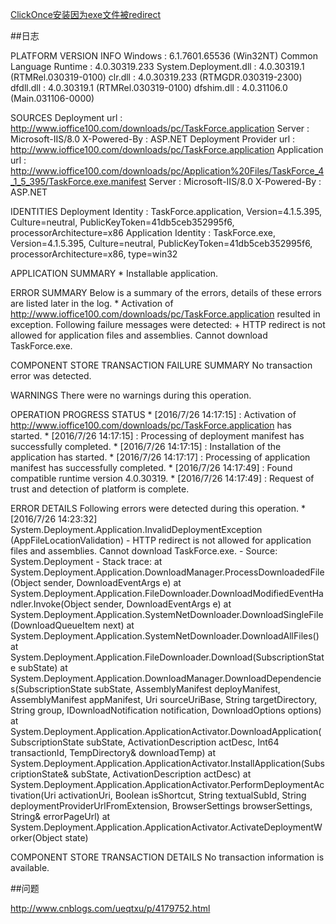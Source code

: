 ﻿[ClickOnce安装因为exe文件被redirect]()

##日志

PLATFORM VERSION INFO
	Windows 			: 6.1.7601.65536 (Win32NT)
	Common Language Runtime 	: 4.0.30319.233
	System.Deployment.dll 		: 4.0.30319.1 (RTMRel.030319-0100)
	clr.dll 			: 4.0.30319.233 (RTMGDR.030319-2300)
	dfdll.dll 			: 4.0.30319.1 (RTMRel.030319-0100)
	dfshim.dll 			: 4.0.31106.0 (Main.031106-0000)

SOURCES
	Deployment url			: http://www.ioffice100.com/downloads/pc/TaskForce.application
						Server		: Microsoft-IIS/8.0
						X-Powered-By	: ASP.NET
	Deployment Provider url		: http://www.ioffice100.com/downloads/pc/TaskForce.application
	Application url			: http://www.ioffice100.com/downloads/pc/Application%20Files/TaskForce_4_1_5_395/TaskForce.exe.manifest
						Server		: Microsoft-IIS/8.0
						X-Powered-By	: ASP.NET

IDENTITIES
	Deployment Identity		: TaskForce.application, Version=4.1.5.395, Culture=neutral, PublicKeyToken=41db5ceb352995f6, processorArchitecture=x86
	Application Identity		: TaskForce.exe, Version=4.1.5.395, Culture=neutral, PublicKeyToken=41db5ceb352995f6, processorArchitecture=x86, type=win32

APPLICATION SUMMARY
	* Installable application.

ERROR SUMMARY
	Below is a summary of the errors, details of these errors are listed later in the log.
	* Activation of http://www.ioffice100.com/downloads/pc/TaskForce.application resulted in exception. Following failure messages were detected:
		+ HTTP redirect is not allowed for application files and assemblies. Cannot download TaskForce.exe.

COMPONENT STORE TRANSACTION FAILURE SUMMARY
	No transaction error was detected.

WARNINGS
	There were no warnings during this operation.

OPERATION PROGRESS STATUS
	* [2016/7/26 14:17:15] : Activation of http://www.ioffice100.com/downloads/pc/TaskForce.application has started.
	* [2016/7/26 14:17:15] : Processing of deployment manifest has successfully completed.
	* [2016/7/26 14:17:15] : Installation of the application has started.
	* [2016/7/26 14:17:17] : Processing of application manifest has successfully completed.
	* [2016/7/26 14:17:49] : Found compatible runtime version 4.0.30319.
	* [2016/7/26 14:17:49] : Request of trust and detection of platform is complete.

ERROR DETAILS
	Following errors were detected during this operation.
	* [2016/7/26 14:23:32] System.Deployment.Application.InvalidDeploymentException (AppFileLocationValidation)
		- HTTP redirect is not allowed for application files and assemblies. Cannot download TaskForce.exe.
		- Source: System.Deployment
		- Stack trace:
			at System.Deployment.Application.DownloadManager.ProcessDownloadedFile(Object sender, DownloadEventArgs e)
			at System.Deployment.Application.FileDownloader.DownloadModifiedEventHandler.Invoke(Object sender, DownloadEventArgs e)
			at System.Deployment.Application.SystemNetDownloader.DownloadSingleFile(DownloadQueueItem next)
			at System.Deployment.Application.SystemNetDownloader.DownloadAllFiles()
			at System.Deployment.Application.FileDownloader.Download(SubscriptionState subState)
			at System.Deployment.Application.DownloadManager.DownloadDependencies(SubscriptionState subState, AssemblyManifest deployManifest, AssemblyManifest appManifest, Uri sourceUriBase, String targetDirectory, String group, IDownloadNotification notification, DownloadOptions options)
			at System.Deployment.Application.ApplicationActivator.DownloadApplication(SubscriptionState subState, ActivationDescription actDesc, Int64 transactionId, TempDirectory& downloadTemp)
			at System.Deployment.Application.ApplicationActivator.InstallApplication(SubscriptionState& subState, ActivationDescription actDesc)
			at System.Deployment.Application.ApplicationActivator.PerformDeploymentActivation(Uri activationUri, Boolean isShortcut, String textualSubId, String deploymentProviderUrlFromExtension, BrowserSettings browserSettings, String& errorPageUrl)
			at System.Deployment.Application.ApplicationActivator.ActivateDeploymentWorker(Object state)

COMPONENT STORE TRANSACTION DETAILS
	No transaction information is available.


##问题

http://www.cnblogs.com/ueqtxu/p/4179752.html